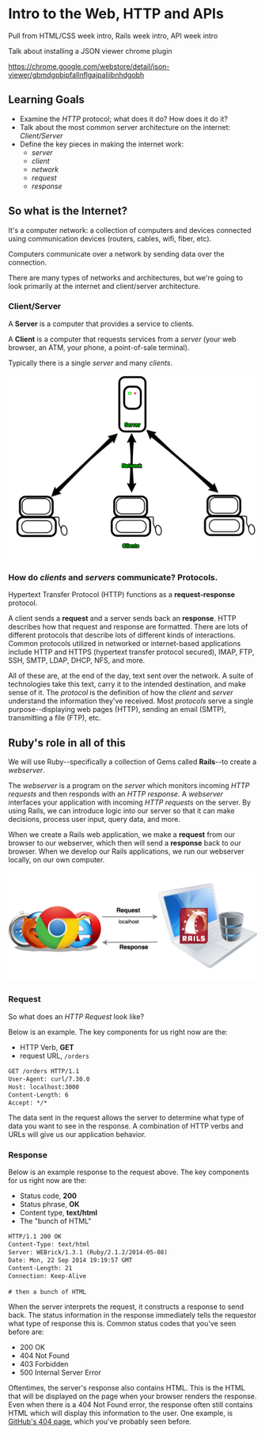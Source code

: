 # Intro to the Web, HTTP and APIs

Pull from HTML/CSS week intro, Rails week intro, API week intro

Talk about installing a JSON viewer chrome plugin

https://chrome.google.com/webstore/detail/json-viewer/gbmdgpbipfallnflgajpaliibnhdgobh

## Learning Goals
- Examine the _HTTP_ protocol; what does it do? How does it do it?
- Talk about the most common server architecture on the internet: _Client/Server_
- Define the key pieces in making the internet work:
  + _server_
  + _client_
  + _network_
  + _request_
  + _response_

## So what is the Internet?
It's a computer network: a collection of computers and devices connected using communication devices (routers, cables, wifi, fiber, etc).

Computers communicate over a network by sending data over the connection.

There are many types of networks and architectures, but we're going to look primarily at the internet and client/server architecture.

### Client/Server

A **Server** is a computer that provides a service to clients.

A **Client** is a computer that requests services from a _server_ (your web browser, an ATM, your phone, a point-of-sale terminal).

Typically there is a single _server_ and many _clients_.

![Client Server](images/apis/client-server.png)

### How do _clients_ and _servers_ communicate? Protocols.

Hypertext Transfer Protocol (HTTP) functions as a __request-response__ protocol.

A client sends a __request__ and a server sends back an __response__. HTTP describes how that request and response are formatted. There are lots of different protocols that describe lots of different kinds of interactions. Common protocols utilized in networked or internet-based applications include HTTP and HTTPS (hypertext transfer protocol secured), IMAP, FTP, SSH, SMTP, LDAP, DHCP, NFS, and more.

All of these are, at the end of the day, text sent over the network. A suite of technologies take this text, carry it to the intended destination, and make sense of it. The _protocol_ is the definition of how the _client_ and _server_ understand the information they've received. Most _protocols_ serve a single purpose--displaying web pages (HTTP), sending an email (SMTP), transmitting a file (FTP), etc.


## Ruby's role in all of this
We will use Ruby--specifically a collection of Gems called **Rails**--to create a _webserver_.

The _webserver_ is a program on the _server_ which monitors incoming _HTTP requests_
and then responds with an _HTTP response_. A _webserver_ interfaces your application with incoming _HTTP requests_ on the server. By using Rails, we can introduce logic into our server so that it can make decisions, process user input, query data, and more.

When we create a Rails web application, we make a **request** from our browser to our webserver, which then will send a **response** back to our browser. When we develop our Rails applications, we run our webserver locally, on our own computer.

![Localhost Request Response](images/apis/local-request-response.png)


### Request
So what does an _HTTP Request_ look like?



Below is an example. The key components for us right now are the:
- HTTP Verb, **GET**
- request URL, `/orders`

```
GET /orders HTTP/1.1
User-Agent: curl/7.30.0
Host: localhost:3000
Content-Length: 6
Accept: */*
```

The data sent in the request allows the server to determine what type of data you want to see in the response. A combination of HTTP verbs and URLs will give us our application behavior.

### Response

Below is an example response to the request above. The key components for us right now are the:
- Status code, **200**
- Status phrase, **OK**
- Content type, **text/html**
- The "bunch of HTML"

```
HTTP/1.1 200 OK
Content-Type: text/html
Server: WEBrick/1.3.1 (Ruby/2.1.2/2014-05-08)
Date: Mon, 22 Sep 2014 19:19:57 GMT
Content-Length: 21
Connection: Keep-Alive

# then a bunch of HTML
```

When the server interprets the request, it constructs a response to send back. The status information in the response immediately tells the requestor what type of response this is. Common status codes that you've seen before are:
- 200 OK
- 404 Not Found
- 403 Forbidden
- 500 Internal Server Error

Oftentimes, the server's response also contains HTML. This is the HTML that will be displayed on the page when your browser renders the response. Even when there is a 404 Not Found error, the response often still contains HTML which will display this information to the user. One example, is [GitHub's 404 page](https://github.com/sdjflksjdfksdjfkljsdlkfjs), which you've probably seen before.
